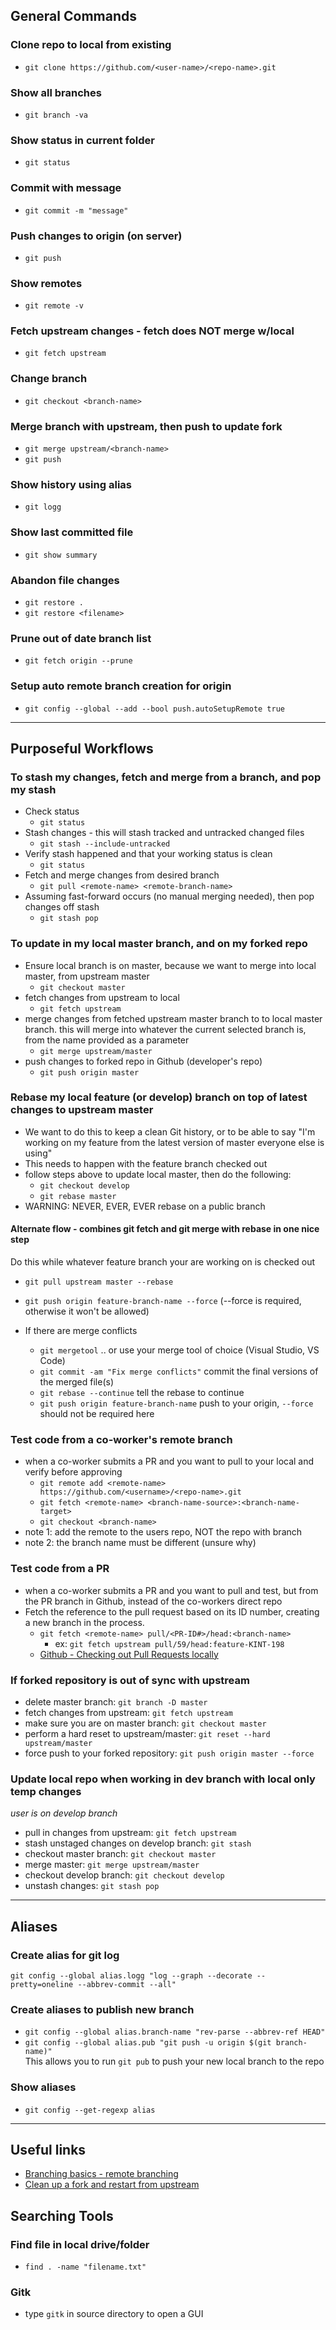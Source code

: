## General Commands 
### Clone repo to local from existing
- `git clone https://github.com/<user-name>/<repo-name>.git`
### Show all branches
- `git branch -va`
### Show status in current folder
- `git status`
### Commit with message
- `git commit -m "message"`
### Push changes to origin (on server)
- `git push`
### Show remotes
- `git remote -v`
### Fetch upstream changes - fetch does NOT merge w/local
- `git fetch upstream`
### Change branch
- `git checkout <branch-name>`
### Merge branch with upstream, then push to update fork
- `git merge upstream/<branch-name>`
- `git push`
### Show history using alias
- `git logg` 
### Show last committed file
- `git show summary`
### Abandon file changes
- `git restore .`
- `git restore <filename>`
### Prune out of date branch list
- `git fetch origin --prune`
### Setup auto remote branch creation for origin
- `git config --global --add --bool push.autoSetupRemote true`

---
## Purposeful Workflows

### To stash my changes, fetch and merge from a branch, and pop my stash
- Check status
    - `git status`
- Stash changes - this will stash tracked and untracked changed files
    - `git stash --include-untracked`
- Verify stash happened and that your working status is clean
    - `git status`
- Fetch and merge changes from desired branch
    - `git pull <remote-name> <remote-branch-name>`
- Assuming fast-forward occurs (no manual merging needed), then pop changes off stash
    - `git stash pop`

### To update in my local master branch, and on my forked repo
- Ensure local branch is on master, because we want to merge into local master, from upstream master 
    - `git checkout master`
- fetch changes from upstream to local 
    - `git fetch upstream`
- merge changes from fetched upstream master branch to to local master branch. this will merge into whatever the current selected branch is, from the name provided as a parameter
    - `git merge upstream/master`
- push changes to forked repo in Github (developer's repo) 
    - `git push origin master`

### Rebase my local feature (or develop) branch on top of latest changes to upstream master
- We want to do this to keep a clean Git history, or to be able to say "I'm working on my feature from the latest version of master everyone else is using"
- This needs to happen with the feature branch checked out
- follow steps above to update local master, then do the following:
    - `git checkout develop`
    - `git rebase master`
- WARNING: NEVER, EVER, EVER rebase on a public branch

#### Alternate flow - combines git fetch and git merge with rebase in one nice step
Do this while whatever feature branch your are working on is checked out
- `git pull upstream master --rebase`
- `git push origin feature-branch-name --force` (--force is required, otherwise it won't be allowed)
	
- If there are merge conflicts
    - `git mergetool` .. or use your merge tool of choice (Visual Studio, VS Code)
	- `git commit -am "Fix merge conflicts"` commit the final versions of the merged file(s)
    - `git rebase --continue` tell the rebase to continue
	- `git push origin feature-branch-name` push to your origin, `--force` should not be required here

### Test code from a co-worker's remote branch
- when a co-worker submits a PR and you want to pull to your local and verify before approving
    - `git remote add <remote-name> https://github.com/<username>/<repo-name>.git`
    - `git fetch <remote-name> <branch-name-source>:<branch-name-target>`
    - `git checkout <branch-name>`
- note 1: add the remote to the users repo, NOT the repo with branch
- note 2: the branch name must be different (unsure why)

### Test code from a PR
- when a co-worker submits a PR and you want to pull and test, but from the PR branch in Github, instead of the co-workers direct repo
- Fetch the reference to the pull request based on its ID number, creating a new branch in the process.
    - `git fetch <remote-name> pull/<PR-ID#>/head:<branch-name>`
        - ex: `git fetch upstream pull/59/head:feature-KINT-198`
    - [Github - Checking out Pull Requests locally](https://docs.github.com/en/pull-requests/collaborating-with-pull-requests/reviewing-changes-in-pull-requests/checking-out-pull-requests-locally)

### If forked repository is out of sync with upstream
- delete master branch: `git branch -D master`
- fetch changes from upstream: `git fetch upstream`
- make sure you are on master branch: `git checkout master`
- perform a hard reset to upstream/master: `git reset --hard upstream/master`
- force push to your forked repository: `git push origin master --force` 

### Update local repo when working in dev branch with local only temp changes
_user is on develop branch_
- pull in changes from upstream: `git fetch upstream`
- stash unstaged changes on develop branch: `git stash`
- checkout master branch: `git checkout master`
- merge master: `git merge upstream/master`
- checkout develop branch: `git checkout develop`
- unstash changes: `git stash pop`

---
## Aliases
### Create alias for git log
`git config --global alias.logg "log --graph --decorate --pretty=oneline --abbrev-commit --all"`
### Create aliases to publish new branch
- `git config --global alias.branch-name "rev-parse --abbrev-ref HEAD"`  
- `git config --global alias.pub "git push -u origin $(git branch-name)"`  
This allows you to run `git pub` to push your new local branch to the repo
### Show aliases
- `git config --get-regexp alias`

---
## Useful links
- [Branching basics - remote branching](https://git-scm.com/book/id/v2/Git-Branching-Remote-Branches)
- [Clean up a fork and restart from upstream](https://stackoverflow.com/questions/9646167/clean-up-a-fork-and-restart-it-from-the-upstream)

## Searching Tools
### Find file in local drive/folder
- `find . -name "filename.txt"`

### Gitk
- type `gitk` in source directory to open a GUI